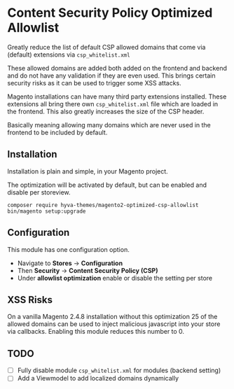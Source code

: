 # Content Security Policy Optimized Allowlist
Greatly reduce the list of default CSP allowed domains that come via (default) extensions via `csp_whitelist.xml`

These allowed domains are added both added on the frontend and backend and do not have any validation if they are even used.
This brings certain security risks as it can be used to trigger some XSS attacks.

Magento installations can have many third party extensions installed. These extensions all bring there own `csp_whitelist.xml`
file which are loaded in the frontend. This also greatly increases the size of the CSP header.

Basically meaning allowing many domains which are never used in the frontend to be included by default.

## Installation
Installation is plain and simple, in your Magento project.

The optimization will be activated by default, but can be enabled and disable per storeview.

```shell
composer require hyva-themes/magento2-optimized-csp-allowlist
bin/magento setup:upgrade
```

## Configuration
This module has one configuration option.

- Navigate to **Stores** -> **Configuration**
- Then **Security** -> **Content Security Policy (CSP)**
- Under **allowlist optimization** enable or disable the setting per store

## XSS Risks
On a vanilla Magento 2.4.8 installation without this optimization 25 of the allowed domains can be used to inject malicious javascript into your store via callbacks.
Enabling this module reduces this number to 0.

## TODO
- [ ] Fully disable module `csp_whitelist.xml` for modules (backend setting)
- [ ] Add a Viewmodel to add localized domains dynamically 
